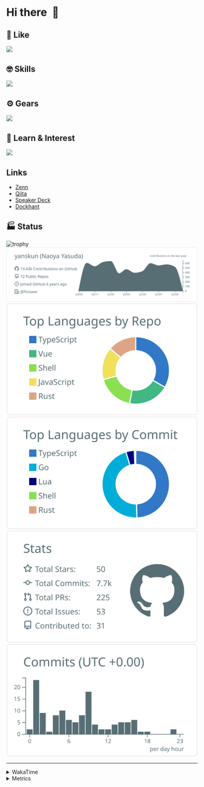# Hi there&nbsp; :wave:

## 💌 Like
<img src="https://go-skill-icons.vercel.app/api/icons?i=github" />

## 🤓 Skills
<img src="https://go-skill-icons.vercel.app/api/icons?i=js,ts,vue,nuxtjs,react,nextjs,go,lua,git" />

## ⚙️ Gears
<img src="https://go-skill-icons.vercel.app/api/icons?i=neovim,vscode,githubcopilot,alacritty,tmux" />

## 📖 Learn & Interest
<img src="https://go-skill-icons.vercel.app/api/icons?i=rust,deno,css,zig,playwright,githubactions,storybook,netlify,eslint" />

## Links
- [Zenn](https://zenn.dev/yanskun)
- [Qiita](https://qiita.com/yanskun)
- [Speaker Deck](https://speakerdeck.com/yanskun)
- [Dockhant](https://www.dockhunt.com/users/yanskun)

<!-- https://github.com/ryo-ma/github-profile-trophy -->

## 🏭 Status

<img src="https://github-profile-trophy.vercel.app/?username=yanskun&theme=onedark&row=1" alt="trophy">

<!-- https://github.com/vn7n24fzkq/github-profile-summary-cards -->
<picture>
  <source media="(prefers-color-scheme: dark)" srcset="https://raw.githubusercontent.com/yanskun/yanskun/master/profile-summary-card-output/nord_dark/0-profile-details.svg">
 <img src="https://raw.githubusercontent.com/yanskun/yanskun/master/profile-summary-card-output/default/0-profile-details.svg">
</picture>
<br>
<picture>
  <source media="(prefers-color-scheme: dark)" srcset="https://raw.githubusercontent.com/yanskun/yanskun/master/profile-summary-card-output/nord_dark/1-repos-per-language.svg">
 <img src="https://raw.githubusercontent.com/yanskun/yanskun/master/profile-summary-card-output/default/1-repos-per-language.svg">
</picture>
<picture>
  <source media="(prefers-color-scheme: dark)" srcset="https://raw.githubusercontent.com/yanskun/yanskun/master/profile-summary-card-output/nord_dark/2-most-commit-language.svg">
 <img src="https://raw.githubusercontent.com/yanskun/yanskun/master/profile-summary-card-output/default/2-most-commit-language.svg">
</picture>
<br>
<picture>
  <source media="(prefers-color-scheme: dark)" srcset="https://raw.githubusercontent.com/yanskun/yanskun/master/profile-summary-card-output/nord_dark/3-stats.svg">
 <img src="https://raw.githubusercontent.com/yanskun/yanskun/master/profile-summary-card-output/default/3-stats.svg">
</picture>
<picture>
  <source media="(prefers-color-scheme: dark)" srcset="https://raw.githubusercontent.com/yanskun/yanskun/master/profile-summary-card-output/nord_dark/4-productive-time.svg">
 <img src="https://raw.githubusercontent.com/yanskun/yanskun/master/profile-summary-card-output/default/4-productive-time.svg">
</picture>

---

<details>
  <summary>WakaTime</summary>
<!--START_SECTION:waka-->
![Code Time](http://img.shields.io/badge/Code%20Time-2%2C744%20hrs%2024%20mins-blue)

**🐱 My GitHub Data** 

> 📦 156.9 kB Used in GitHub's Storage 
 > 
> 🏆 4,670 Contributions in the Year 2025
 > 
> 💼 Opted to Hire
 > 
> 📜 133 Public Repositories 
 > 
> 🔑 6 Private Repositories 
 > 
**I'm an Early 🐤** 

```text
🌞 Morning                16965 commits       ████░░░░░░░░░░░░░░░░░░░░░   16.15 % 
🌆 Daytime                62770 commits       ███████████████░░░░░░░░░░   59.77 % 
🌃 Evening                21627 commits       █████░░░░░░░░░░░░░░░░░░░░   20.59 % 
🌙 Night                  3666 commits        █░░░░░░░░░░░░░░░░░░░░░░░░   03.49 % 
```
📅 **I'm Most Productive on Tuesday** 

```text
Monday                   16489 commits       ████░░░░░░░░░░░░░░░░░░░░░   15.70 % 
Tuesday                  22483 commits       █████░░░░░░░░░░░░░░░░░░░░   21.41 % 
Wednesday                21542 commits       █████░░░░░░░░░░░░░░░░░░░░   20.51 % 
Thursday                 19937 commits       █████░░░░░░░░░░░░░░░░░░░░   18.98 % 
Friday                   19325 commits       █████░░░░░░░░░░░░░░░░░░░░   18.40 % 
Saturday                 2118 commits        █░░░░░░░░░░░░░░░░░░░░░░░░   02.02 % 
Sunday                   3134 commits        █░░░░░░░░░░░░░░░░░░░░░░░░   02.98 % 
```


📊 **This Week I Spent My Time On** 

```text
🕑︎ Time Zone: Asia/Tokyo

💬 Programming Languages: 
TypeScript               32 hrs 5 mins       ████████████████████░░░░░   79.58 % 
Markdown                 2 hrs 21 mins       █░░░░░░░░░░░░░░░░░░░░░░░░   05.86 % 
Other                    1 hr 23 mins        █░░░░░░░░░░░░░░░░░░░░░░░░   03.46 % 
Go                       1 hr 12 mins        █░░░░░░░░░░░░░░░░░░░░░░░░   03.01 % 
Bash                     47 mins             ░░░░░░░░░░░░░░░░░░░░░░░░░   01.96 % 

🔥 Editors: 
Neovim                   37 hrs 48 mins      ███████████████████████░░   93.71 % 
VS Code                  2 hrs 32 mins       ██░░░░░░░░░░░░░░░░░░░░░░░   06.29 % 

💻 Operating System: 
Mac                      40 hrs 16 mins      █████████████████████████   99.83 % 
Linux                    4 mins              ░░░░░░░░░░░░░░░░░░░░░░░░░   00.17 % 
```


 Last Updated on 02/10/2025 05:27:33 UTC
<!--END_SECTION:waka-->
</details>

<details>
  <summary>Metrics</summary>
  <img src="https://github.com/yanskun/yanskun/blob/main/github-metrics.svg" alt="Metrics">
</details>
